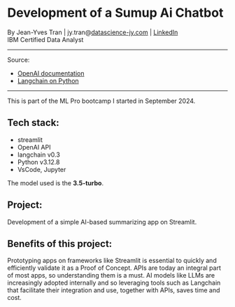 # **Development of a Sumup Ai Chatbot**  


By Jean-Yves Tran | jy.tran@[datascience-jy.com](https://datascience-jy.com) | [LinkedIn](https://www.linkedin.com/in/jytran-datascience/)  
IBM Certified Data Analyst 

---

Source: 
- [OpenAI documentation](https://platform.openai.com/docs/overview)
- [Langchain on Python](https://python.langchain.com/docs/introduction/)
---
This is part of the ML Pro bootcamp I started in September 2024. 

## **Tech stack**:
- streamlit
- OpenAI API
- langchain v0.3 
- Python v3.12.8
- VsCode, Jupyter

The model used is the **3.5-turbo**. 

## **Project**:
Development of a simple AI-based summarizing app on Streamlit.

## **Benefits of this project**: 
Prototyping apps on frameworks like Streamlit is essential to quickly and efficiently validate it as a Proof of Concept. APIs are today an integral part of most apps, so understanding them is a must. AI models like LLMs are increasingly adopted internally and so leveraging tools such as Langchain that facilitate their integration and use, together with APIs, saves time and cost. 